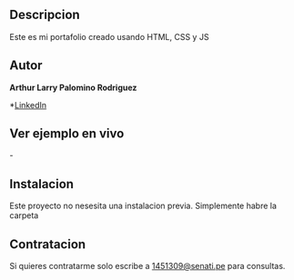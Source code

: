 ## Descripcion

Este es mi portafolio creado usando HTML, CSS y JS

## Autor
**Arthur Larry Palomino Rodriguez**

*[LinkedIn](www.linkedin.com/in/arthurpalomino)

## Ver ejemplo en vivo

-[]()

## Instalacion

Este proyecto no nesesita una instalacion previa. Simplemente habre la carpeta

## Contratacion

Si quieres contratarme solo escribe a 1451309@senati.pe para consultas.


